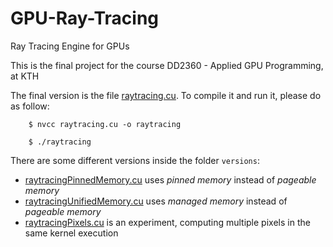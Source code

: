# GPU-Ray-Tracing

Ray Tracing Engine for GPUs

This is the final project for the course DD2360 - Applied GPU Programming, at KTH

The final version is the file [raytracing.cu](https://github.com/susmonteiro/GPU-Ray-Tracing/blob/main/raytracing.cu). To compile it and run it, please do as follow:

```
    $ nvcc raytracing.cu -o raytracing

    $ ./raytracing
```

There are some different versions inside the folder `versions`:

- [raytracingPinnedMemory.cu](https://github.com/susmonteiro/GPU-Ray-Tracing/blob/main/versions/raytracingPinnedMemory.cu) uses _pinned memory_ instead of _pageable memory_
- [raytracingUnifiedMemory.cu](https://github.com/susmonteiro/GPU-Ray-Tracing/blob/main/versions/raytracingUnifiedMemory.cu) uses _managed memory_ instead of _pageable memory_
- [raytracingPixels.cu](https://github.com/susmonteiro/GPU-Ray-Tracing/blob/main/versions/raytracingPixels.cu) is an experiment, computing multiple pixels in the same kernel execution
